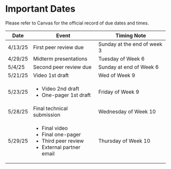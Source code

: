 # Important Dates

Please refer to Canvas for the official record of due dates and times.

| Date | Event | Timing Note
| ----------- | ----------- | --- | 
| 4/13/25 | First peer review due | Sunday at the end of week 3 |
| 4/29/25 | Midterm presentations | Tuesday of Week 6 |
| 5/4/25 | Second peer review due | Sunday at end of Week 6 |
| 5/21/25 | Video 1st draft | Wed of Week 9 |
| 5/23/25  | <ul><li>Video 2nd draft</li> <li>One-pager 1st draft</li></ul> | Friday of Week 9 |
| 5/28/25 | Final technical submission | Wednesday of Week 10 |
| 5/29/25 | <ul><li>Final video</li><li>Final one-pager</li><li>Third peer review</li><li>External partner email</li></ul> | Thursday of Week 10 |
